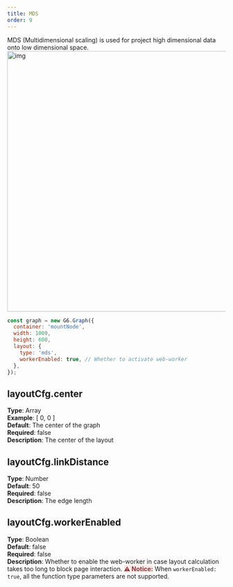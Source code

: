 ```yaml
---
title: MDS
order: 9
---
```


MDS (Multidimensional scaling) is used for project high dimensional data onto low dimensional space.<br /> <img src='https://gw.alipayobjects.com/mdn/rms_f8c6a0/afts/img/A*aUS7TJR2NHcAAAAAAAAAAABkARQnAQ' width=600 alt='img'/>

```javascript
const graph = new G6.Graph({
  container: 'mountNode',
  width: 1000,
  height: 600,
  layout: {
    type: 'mds',
    workerEnabled: true, // Whether to activate web-worker
  },
});
```

## layoutCfg.center

**Type**: Array<br />**Example**: [ 0, 0 ]<br />**Default**: The center of the graph<br />**Required**: false<br />**Description**: The center of the layout

## layoutCfg.linkDistance

**Type**: Number<br />**Default**: 50<br />**Required**: false<br />**Description**: The edge length

## layoutCfg.workerEnabled

**Type**: Boolean<br />**Default**: false<br />**Required**: false<br />**Description**: Whether to enable the web-worker in case layout calculation takes too long to block page interaction.
<span style="background-color: rgb(251, 233, 231); color: rgb(139, 53, 56)"><strong>⚠️ Notice:</strong></span> When `workerEnabled: true`, all the function type parameters are not supported.
